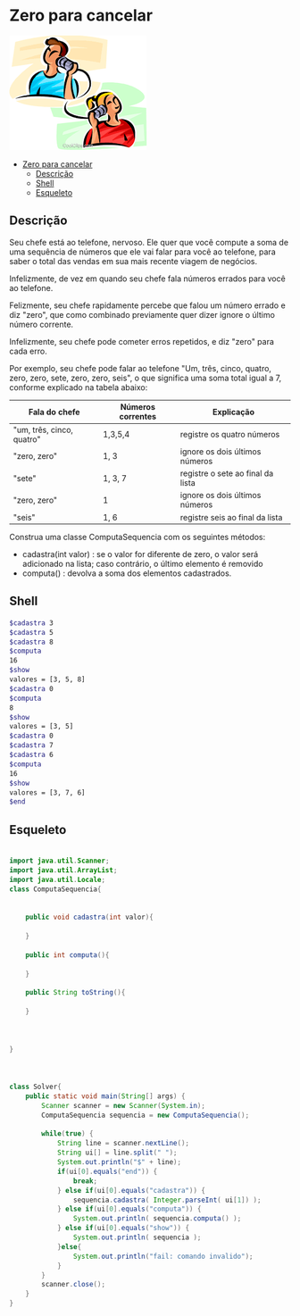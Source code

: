 # Zero para cancelar

![](zero.png)

[](toc)

- [Zero para cancelar](#zero-para-cancelar)
  - [Descrição](#descrição)
  - [Shell](#shell)
  - [Esqueleto](#esqueleto)
[](toc)

## Descrição

Seu chefe está ao telefone, nervoso. Ele quer que você compute a soma de uma sequência de números que ele vai falar para você ao telefone, para saber o total das vendas em sua mais recente viagem de negócios.

Infelizmente, de vez em quando seu chefe fala números errados para você ao telefone.

Felizmente, seu chefe rapidamente percebe que falou um número errado e diz "zero", que como combinado previamente quer dizer ignore o último número corrente.

Infelizmente, seu chefe pode cometer erros repetidos, e diz "zero" para cada erro.

Por exemplo, seu chefe pode falar ao telefone "Um, três, cinco, quatro, zero, zero, sete, zero, zero, seis", o que significa uma soma total igual a 7, conforme explicado na tabela abaixo:

| Fala do chefe             | Números correntes | Explicação                        |
|---------------------------|-------------------|-----------------------------------|
| "um, três, cinco, quatro" | 1,3,5,4           | registre os quatro números        |
| "zero, zero"              | 1, 3              | ignore os dois últimos números    |
| "sete"                    | 1, 3, 7           | registre o sete ao final da lista |
| "zero, zero"              | 1                 | ignore os dois últimos números    |
| "seis"                    | 1, 6              | registre seis ao final da lista   |


Construa uma classe ComputaSequencia com os seguintes métodos:

* cadastra(int valor) : se o valor for diferente de zero, o valor será adicionado na lista; caso contrário, o último elemento é removido
* computa() : devolva a soma dos elementos cadastrados.


## Shell

```bash
$cadastra 3
$cadastra 5
$cadastra 8
$computa 
16
$show
valores = [3, 5, 8]
$cadastra 0
$computa
8
$show
valores = [3, 5]
$cadastra 0
$cadastra 7
$cadastra 6
$computa
16
$show
valores = [3, 7, 6]
$end
```


## Esqueleto
<!--FILTER Solver.java java-->
```java

import java.util.Scanner;
import java.util.ArrayList;
import java.util.Locale;
class ComputaSequencia{

    
    public void cadastra(int valor){
    
    }

    public int computa(){
    
    }

    public String toString(){
    
    }


    
}



class Solver{
    public static void main(String[] args) {
        Scanner scanner = new Scanner(System.in);
        ComputaSequencia sequencia = new ComputaSequencia();

        while(true) {
            String line = scanner.nextLine();
            String ui[] = line.split(" ");
            System.out.println("$" + line);
            if(ui[0].equals("end")) {
                break; 
            } else if(ui[0].equals("cadastra")) {
                sequencia.cadastra( Integer.parseInt( ui[1]) );
            } else if(ui[0].equals("computa")) {
                System.out.println( sequencia.computa() ); 
            } else if(ui[0].equals("show")) {
                System.out.println( sequencia );
            }else{
                System.out.println("fail: comando invalido");
            }
        }
        scanner.close();
    }
}


```
<!--FILTER_END-->

